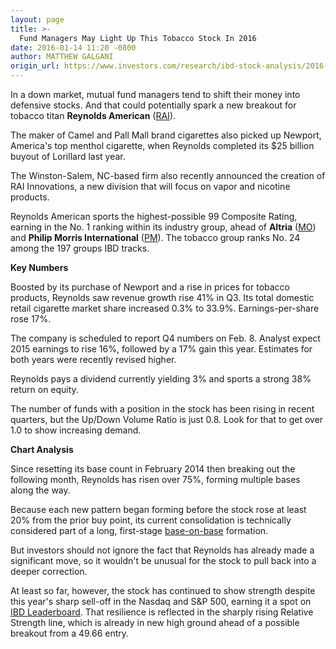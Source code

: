 ```yaml
---
layout: page
title: >-
  Fund Managers May Light Up This Tobacco Stock In 2016
date: 2016-01-14 11:20 -0800
author: MATTHEW GALGANI
origin_url: https://www.investors.com/research/ibd-stock-analysis/2016-top-defensive-stocks-reynolds-american-lorillard-buyout-newport-cigarettes/
---
```





  



In a down market, mutual fund managers tend to shift their money into defensive stocks. And that could potentially spark a new breakout for tobacco titan **Reynolds American** ([RAI](https://research.investors.com/quote.aspx?symbol=RAI)).

  

The maker of Camel and Pall Mall brand cigarettes also picked up Newport, America's top menthol cigarette, when Reynolds completed its $25 billion buyout of Lorillard last year.

  

The Winston-Salem, NC-based firm also recently announced the creation of RAI Innovations, a new division that will focus on vapor and nicotine products.

  

Reynolds American sports the highest-possible 99 Composite Rating, earning in the No. 1 ranking within its industry group, ahead of **Altria** ([MO](https://research.investors.com/quote.aspx?symbol=MO)) and **Philip Morris International** ([PM](https://research.investors.com/quote.aspx?symbol=PM)). The tobacco group ranks No. 24 among the 197 groups IBD tracks.

  

**Key Numbers**

  

Boosted by its purchase of Newport and a rise in prices for tobacco products, Reynolds saw revenue growth rise 41% in Q3. Its total domestic retail cigarette market share increased 0.3% to 33.9%. Earnings-per-share rose 17%.

  

The company is scheduled to report Q4 numbers on Feb. 8. Analyst expect 2015 earnings to rise 16%, followed by a 17% gain this year. Estimates for both years were recently revised higher.

  

Reynolds pays a dividend currently yielding 3% and sports a strong 38% return on equity.

  

The number of funds with a position in the stock has been rising in recent quarters, but the Up/Down Volume Ratio is just 0.8. Look for that to get over 1.0 to show increasing demand.

  

**Chart Analysis**

  

Since resetting its base count in February 2014 then breaking out the following month, Reynolds has risen over 75%, forming multiple bases along the way.

  

Because each new pattern began forming before the stock rose at least 20% from the prior buy point, its current consolidation is technically considered part of a long, first-stage [base-on-base](http://education.investors.com/investors-corner/771399-base-on-base-breakout-yield-big-gains.htm) formation.

  

But investors should not ignore the fact that Reynolds has already made a significant move, so it wouldn't be unusual for the stock to pull back into a deeper correction.

  

At least so far, however, the stock has continued to show strength despite this year's sharp sell-off in the Nasdaq and S&P 500, earning it a spot on [IBD Leaderboard](http://leaderboard.investors.com/products/default.aspx?id=trial2013&src=ABLBCDR). That resilience is reflected in the sharply rising Relative Strength line, which is already in new high ground ahead of a possible breakout from a 49.66 entry.




